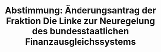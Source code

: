 ---
abstimmung:
  abstimmung: 9
  bundestagssitzung: 237
  datum: 1. Juni 2017
  legislaturperiode: 18
categories:
- Grundgesetz
- Haushalt
- Finanzen
- Todo
data:
- title: Abstimmungsergebnis 20170601_9-data.pdf
  url: /res/abstimmungsliste/20170601_9-data.pdf
- title: Abstimmungsergebnis 20170601_9_xls-data.xls
  url: /res/abstimmungsliste/20170601_9_xls-data.xls
- title: Abstimmungsergebnis 20170601_9_xls-data.csv
  url: /res/abstimmungsliste/csv/20170601_9_xls-data.csv
documents:
- local: /res/abstimmungsdaten/018-237-09/1811135.pdf
  title: Drucksache 18/11135.pdf
  url: http://dip21.bundestag.de/dip21/btd/18/111/1811135.pdf
- local: /res/abstimmungsdaten/018-237-09/1811185.pdf
  title: Drucksache 18/11185.pdf
  url: http://dip21.bundestag.de/dip21/btd/18/111/1811185.pdf
- local: /res/abstimmungsdaten/018-237-09/1812589.pdf
  title: Drucksache 18/12589.pdf
  url: http://dip21.bundestag.de/dip21/btd/18/125/1812589.pdf
ergebnis:
  cdu/csu:
    enthaltung: 0
    gesamt: 309
    ja: 0
    nein: 300
    nichtabgegeben: 9
    ungueltig: 0
  die.linke:
    enthaltung: 0
    gesamt: 64
    ja: 54
    nein: 0
    nichtabgegeben: 10
    ungueltig: 0
  file: 20170601_9_xls-data.xls
  fraktionslos:
    enthaltung: 0
    gesamt: 1
    ja: 0
    nein: 1
    nichtabgegeben: 0
    ungueltig: 0
  gruenen:
    enthaltung: 59
    gesamt: 63
    ja: 0
    nein: 0
    nichtabgegeben: 4
    ungueltig: 0
  spd:
    enthaltung: 3
    gesamt: 193
    ja: 0
    nein: 180
    nichtabgegeben: 10
    ungueltig: 0
layout: abstimmung
links:
- title: https://www.bundestag.de/parlament/plenum/abstimmung/abstimmung?id=469
  url: https://www.bundestag.de/parlament/plenum/abstimmung/abstimmung?id=469
preview: "Deutscher Bundestag\n\n237. Sitzung des Deutschen Bundestages\nam Donnerstag,\
  \ 1. Juni 2017\n\nEndgültiges Ergebnis der Namentlichen Abstimmung Nr. 9\n\nÄnderungsantrag\
  \ der Abgeordneten Roland Claus, Dr. Gesine Lötzsch, Caren Lay, weiterer\nAbgeordneter\
  \ und der Fraktion DIE LINKE.\nzu der zweiten Beratung des Gesetzentwurfs der Bundesregierung.\n\
  Entwurf eines Gesetzes zur Neuregelung des bundesstaatlichen Finanzausgleichssystems\n\
  ab dem Jahr 2020 und zur Änderung haushaltsrechtlicher Vorschriften\nDrs. 18/11135,\
  \ 18/11185, 18/12589 und 12601\n\nAbgegebene Stimmen insgesamt:\nNicht abgegebene\
  \ Stimmen:\nJa-Stimmen:\n\n597\n33\n54\n\nNein-Stimmen:\n\n481\n\nEnthaltungen:\n\
  \n62\n\nUngültige:\n\nBerlin, den 01.06.2017\n\n0\n\nBeginn:\nEnde:\n\n13:05\n13:08\n\
  Seite:\n\n1\n\n\f"
tags:
- Finanzausgleich
- Todo
title: 'Abstimmung: Änderungsantrag der Fraktion Die Linke zur Neuregelung des bundesstaatlichen
  Finanzausgleichssystems'
---